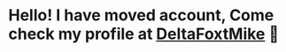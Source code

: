 # Hello! I have moved account, Come check my profile at [DeltaFoxtMike](https://github.com/DeltaFoxtMike) 👋
